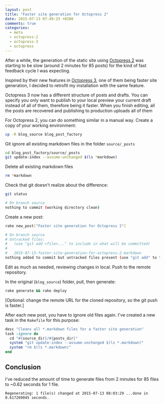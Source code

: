```yaml
---
layout: post
title: "Faster site generation for Octopress 2"
date: 2015-07-13 07:49:23 +0200
comments: true
categories: 
  - meta
  - octopress-2
  - octopress-3
  - octopress
---
```


After a while, the generation of the static site using [Octopress 2][octopress-2] was starting to be slow (around 2 minutes for 85 posts) for the kind of fast feedback cycle I was expecting.

Inspired by their new features in [Octopress 3][octopress-3], one of them being faster site generation, I decided to retrofit my installation with the same feature.

Octopress 3 now has a different structure of posts and drafts. You can specify you only want to publish to your local preview your current draft instead of all of them, therefore being it faster. When you finish editing, all the posts are recovered and publishing to production uploads all of them

For Octopress 2, you can do something similar in a manual way. Create a copy of your working environment:

```bash
cp -R blog_source blog_post_factory
```

Git ignore all existing markdown files in the folder ``source/_posts``

```bash
cd blog_post_factory/source/_posts
git update-index --assume-unchanged $(ls *markdown)
```

Delete all existing markdown files

```bash
rm *markdown
```

Check that git doesn't realize about the difference:

```bash
git status

# On branch source
nothing to commit (working directory clean)
```

Create a new post:

```bash
rake new_post["Faster site generation for Octopress 2"]
```

```bash
# On branch source
# Untracked files:
#   (use "git add <file>..." to include in what will be committed)
#
#	2015-07-13-faster-site-generation-for-octopress-2.markdown
nothing added to commit but untracked files present (use "git add" to track)
```

Edit as much as needed, reviewing changes in local. Push to the remote repository.

In the original (``blog_source``) folder, pull, then generate:

```bash
rake generate && rake deploy
```

[Optional: change the remote URL for the cloned repository, so the git push is faster.]   


After each new post, you have to ignore old files again. I've created a new task in the ``Rakefile`` for this purpose:

```ruby
desc "Cleans all *.markdown files for a faster site generation"
task :ignore do
  cd "#{source_dir}/#{posts_dir}"
  system "git update-index --assume-unchanged $(ls *.markdown)"
  system "rm $(ls *.markdown)"
end
```


## Conclusion

I've reduced the amount of time to generate files from 2 minutes for 85 files to ~0.62 seconds for 1 file.


```
Regenerating: 1 file(s) changed at 2015-07-13 08:03:29 ...done in 0.617269045 seconds.
```

[octopress-2]: http://octopress.org/2011/07/23/octopress-20-surfaces/
[octopress-3]: http://octopress.org/2015/01/15/octopress-3.0-is-coming/

